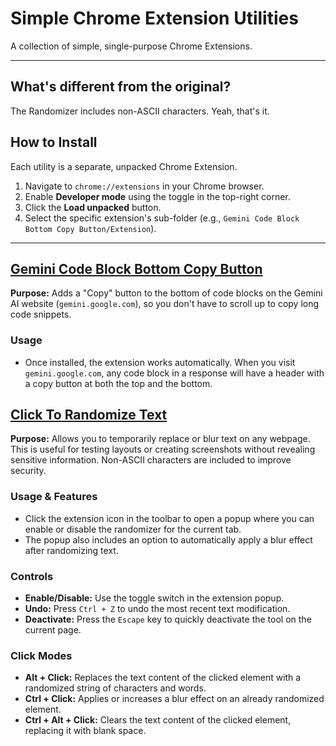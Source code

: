 # Simple Chrome Extension Utilities
A collection of simple, single-purpose Chrome Extensions.

---

## What's different from the original?
The Randomizer includes non-ASCII characters. Yeah, that's it.

## How to Install
Each utility is a separate, unpacked Chrome Extension.

1. Navigate to `chrome://extensions` in your Chrome browser.
2. Enable **Developer mode** using the toggle in the top-right corner.
3. Click the **Load unpacked** button.
4. Select the specific extension's sub-folder (e.g., `Gemini Code Block Bottom Copy Button/Extension`).

---

## [Gemini Code Block Bottom Copy Button](Gemini%20Code%20Block%20Bottom%20Copy%20Button/)
**Purpose:** Adds a "Copy" button to the bottom of code blocks on the Gemini AI website (`gemini.google.com`), so you don't have to scroll up to copy long code snippets.

### Usage
- Once installed, the extension works automatically. When you visit `gemini.google.com`, any code block in a response will have a header with a copy button at both the top and the bottom.

## [Click To Randomize Text](Click%20To%20Randomize%20Text/)
**Purpose:** Allows you to temporarily replace or blur text on any webpage. This is useful for testing layouts or creating screenshots without revealing sensitive information. Non-ASCII characters are included to improve security.

### Usage & Features
- Click the extension icon in the toolbar to open a popup where you can enable or disable the randomizer for the current tab.
- The popup also includes an option to automatically apply a blur effect after randomizing text.

### Controls
- **Enable/Disable:** Use the toggle switch in the extension popup.
- **Undo:** Press `Ctrl + Z` to undo the most recent text modification.
- **Deactivate:** Press the `Escape` key to quickly deactivate the tool on the current page.

### Click Modes
- **Alt + Click:** Replaces the text content of the clicked element with a randomized string of characters and words.
- **Ctrl + Click:** Applies or increases a blur effect on an already randomized element.
- **Ctrl + Alt + Click:** Clears the text content of the clicked element, replacing it with blank space.
